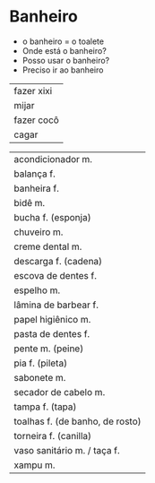 # Banheiro

* o banheiro = o toalete
* Onde está o banheiro?
* Posso usar o banheiro?
* Preciso ir ao banheiro

||
| -- |
| fazer xixi |
| mijar |
| fazer cocô |
| cagar |

||
| -- |
| acondicionador m. |
| balança f. |
| banheira f. |
| bidê m. |
| bucha f. (esponja) |
| chuveiro m. |
| creme dental m. |
| descarga f. (cadena) |
| escova de dentes f. |
| espelho m. |
| lâmina de barbear f. |
| papel higiênico m. |
| pasta de dentes f. |
| pente m. (peine) |
| pia f. (pileta) |
| sabonete m. |
| secador de cabelo m. |
| tampa f. (tapa) |
| toalhas f. (de banho, de rosto) |
| torneira f. (canilla) |
| vaso sanitário m. / taça f. |
| xampu m. |
